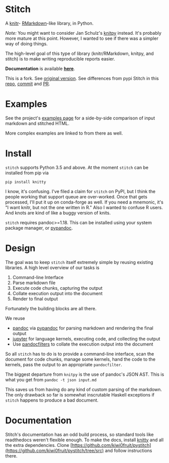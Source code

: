 Stitch
======

A [knitr](http://yihui.name/knitr/)-
[RMarkdown](http://rmarkdown.rstudio.com)-like library, in Python.

*Note:* You might want to consider Jan Schulz\'s
[knitpy](https://github.com/janschulz/knitpy/) instead. It\'s probably
more mature at this point. However, I wanted to see if there was a
simpler way of doing things.

The high-level goal of this type of library (knitr/RMarkdown, knitpy,
and stitch) is to make writing reproducible reports easier.

**Documentation** is available [**here**](https://kiwi0fruit.github.io/pystitch/).

This is a fork. See [original version](https://github.com/pystitch/stitch). See differences from pypi Stitch in this [repo](https://github.com/kiwi0fruit/stitch), [commit](https://github.com/pystitch/stitch/commit/09a16da2f2af2be6a960e2338de488c8de2c2271) and [PR](https://github.com/pystitch/stitch/pull/67).

Examples
========

See the project\'s [examples
page](https://kiwi0fruit.github.io/pystitch/index.html#examples) for a
side-by-side comparison of input markdown and stitched HTML.

More complex examples are linked to from there as well.

Install
=======

`stitch` supports Python 3.5 and above. At the moment `stitch` can be
installed from pip via

``` {.sourceCode .sh}
pip install knitty
```

I know, it\'s confusing. I\'ve filed a claim for `stitch` on PyPI, but I
think the people working that support queue are over-worked. Once that
gets processed, I\'ll put it up on conda-forge as well. If you need a
mnemonic, it\'s \"I want knitr, but not the one written in
R.\" Also I wanted to confuse R users. And knots are kind
of like a buggy version of knits.

`stitch` requires pandoc\>=1.18. This can be installed using your system
package manager, or [pypandoc](https://pypi.python.org/pypi/pypandoc).

Design
======

The goal was to keep `stitch` itself extremely simple by reusing
existing libraries. A high level overview of our tasks is

1.  Command-line Interface
2.  Parse markdown file
3.  Execute code chunks, capturing the output
4.  Collate execution output into the document
5.  Render to final output

Fortunately the building blocks are all there.

We reuse

-   [pandoc](http://pandoc.org) via
    [pypandoc](https://pypi.python.org/pypi/pypandoc) for parsing
    markdown and rendering the final output
-   [jupyter](http://jupyter.readthedocs.io/en/latest/) for language
    kernels, executing code, and collecting the output
-   Use [pandocfilters](https://github.com/jgm/pandocfilters) to collate
    the execution output into the document

So all `stitch` has to do is to provide a command-line interface, scan
the document for code chunks, manage some kernels, hand the code to the
kernels, pass the output to an appropriate `pandocfilter`.

The biggest departure from `knitpy` is the use of pandoc\'s JSON AST.
This is what you get from `pandoc -t json input.md`

This saves us from having do any kind of custom parsing of the markdown.
The only drawback so far is somewhat inscrutable Haskell exceptions if
`stitch` happens to produce a bad document.

Documentation
=============

Stitch\'s documentation has an odd build process, so standard tools like
readthedocs weren\'t flexible enough. To make the docs, install [knitty](../README.md)
and all the extra dependencies. Clone [https://github.com/kiwi0fruit/pystitch](https://github.com/kiwi0fruit/pystitch/tree/src) and follow instructions there.
